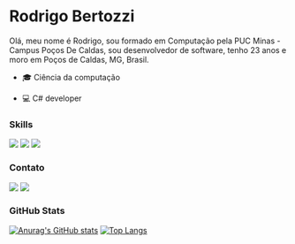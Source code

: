 # Rodrigo Bertozzi

Olá, meu nome é Rodrigo, sou formado em Computação pela PUC Minas - Campus Poços De Caldas, sou desenvolvedor de software, tenho 23 anos e moro em Poços de Caldas, MG, Brasil.
<!--
**rodrigobertozzi/rodrigobertozzi** is a ✨ _special_ ✨ repository because its `README.md` (this file) appears on your --> 
- 🎓 Ciência da computação

- 💻 C# developer
### Skills
<div>
 <img src="https://img.shields.io/badge/C%23-239120?style=for-the-badge&logo=c-sharp&logoColor=white">
 <img src="https://img.shields.io/badge/.NET-512BD4?style=for-the-badge&logo=dotnet&logoColor=white"/>
 <img src="https://img.shields.io/badge/Microsoft_SQL_Server-CC2927?style=for-the-badge&logo=microsoft-sql-server&logoColor=white">

 
</div>

### Contato
<div>
  <a href="https://www.linkedin.com/in/rodrigo-bertozzi-de-castro/" target="_blank"><img src="https://img.shields.io/badge/-LinkedIn-%230077B5?style=for-the-badge&logo=linkedin&logoColor=white" target="_blank"></a>
 <a href= "https://www.instagram.com/rodrigo_bertozzi/"> <img src="https://img.shields.io/badge/Instagram-E4405F?style=for-the-badge&logo=instagram&logoColor=white"> </a>
</div>

### GitHub Stats
<div>
 
 [![Anurag's GitHub stats](https://github-readme-stats.vercel.app/api?username=rodrigobertozzi)](https://github.com/rodrigobertozzi/github-readme-stats)
 [![Top Langs](https://github-readme-stats.vercel.app/api/top-langs/?username=rodrigobertozzi&layout=compact)](https://github.com/rodrigobertozzi)

</div>
